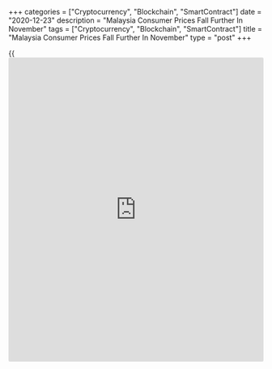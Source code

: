 +++
categories = ["Cryptocurrency", "Blockchain", "SmartContract"]
date = "2020-12-23"
description = "Malaysia Consumer Prices Fall Further In November"
tags = ["Cryptocurrency", "Blockchain", "SmartContract"]
title = "Malaysia Consumer Prices Fall Further In November"
type = "post"
+++

{{<iframe id="large-banner" src="https://www.bounty.group/#slide=13.0" width="100%" height="600" scrolling="no" style="border: 0px solid rgb(216, 221, 230); border-radius: 3px;">}}

Malaysia's consumer prices fall further in November, data from the
Department of Statistics showed on Wednesday.

Consumer prices declined 1.7 percent year-on-year in November, following
a 1.5 percent fall in October. Economists had expected prices to fall
again by 1.5 percent.

The annual fall was largely driven by the decline in transportation
cost, as prices fell 11.1 percent.

Prices for housing, water, electricity, gas and other fuels declined 3.3
percent yearly in November. Prices for clothing and footwear decreased
0.5 percent and those of furnishings, household equipment and routine
household maintenance fell 0.1 percent.

On a monthly basis, consumer prices fell 0.2 percent in November.

The core inflation was 0.7 percent in November.

During the January to November period, consumer prices fell 1.7 percent
from the same period last year.

For comments and feedback [contact](https://www.playgroundfx.com/contact/): editorial@rtt[news](https://www.letsplayfx.com/blog/forex-news-website/).com

[Economic News][1]

 **What parts of the world are seeing the best (and worst) economic
performances lately? Click[here][2] to check out our [Econ Scorecard][2]
and find out! See up-to-the-moment [ranking](https://www.playgroundfx.com/blog/crypto-exchange-ranking/)s for the best and worst
performers in [GDP][3], [unemployment rate][4], [inflation][5] and much
more.**

   1. www.rtt[news](https://www.letsplayfx.com/blog/forex-news-website/).com/Content/EconomicNews.aspx
   2. www.rtt[news](https://www.letsplayfx.com/blog/forex-news-website/).com/economic-scorecard/world-rank/PPI/highest-performance.aspx
   3. www.rtt[news](https://www.letsplayfx.com/blog/forex-news-website/).com/economic-scorecard/world-rank/GDP/highest-performance.aspx
   4. www.rtt[news](https://www.letsplayfx.com/blog/forex-news-website/).com/economic-scorecard/world-rank/unemployment-rate/lowest-performance.aspx
   5. www.rtt[news](https://www.letsplayfx.com/blog/forex-news-website/).com/economic-scorecard/world-rank/CPI/highest-performance.aspx